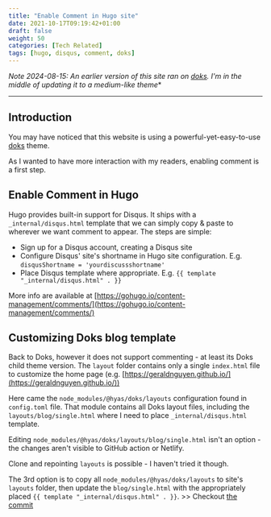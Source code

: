 ```yaml
---
title: "Enable Comment in Hugo site"
date: 2021-10-17T09:19:42+01:00
draft: false
weight: 50
categories: [Tech Related]
tags: [hugo, disqus, comment, doks]
---
```


*Note 2024-08-15: An earlier version of this site ran on [doks](https://getdoks.org/). I'm in the middle of updating it to a medium-like theme**

-------------

## Introduction

You may have noticed that this website is using a powerful-yet-easy-to-use [doks](https://getdoks.org/) theme.

As I wanted to have more interaction with my readers, enabling comment is a first step.

## Enable Comment in Hugo

Hugo provides built-in support for Disqus. It ships with a `_internal/disqus.html` template that we can simply copy & paste to wherever we want comment to appear. The steps are simple:
- Sign up for a Disqus account, creating a Disqus site
- Configure Disqus' site's shortname in Hugo site configuration. E.g. `disqusShortname = 'yourdiscussshortname'`
- Place Disqus template where appropriate. E.g. `{{ template "_internal/disqus.html" . }}`

More info are available at [https://gohugo.io/content-management/comments/](https://gohugo.io/content-management/comments/)

## Customizing Doks blog template

Back to Doks, however it does not support commenting - at least its Doks child theme version. The `layout` folder contains only a single `index.html` file to customize the home page (e.g. [https://geraldnguyen.github.io/](https://geraldnguyen.github.io/))

Here came the `node_modules/@hyas/doks/layouts` configuration found in `config.toml` file. That module contains all Doks layout files, including the `layouts/blog/single.html` where I need to place `_internal/disqus.html` template. 

Editing `node_modules/@hyas/doks/layouts/blog/single.html` isn't an option - the changes aren't visible to GitHub action or Netlify.

Clone and repointing `layouts` is possible - I haven't tried it though.

The 3rd option is to copy all `node_modules/@hyas/doks/layouts` to site's `layouts` folder, then update the `blog/single.html` with the appropriately placed `{{ template "_internal/disqus.html" . }}`. >> Checkout [the commit](https://github.com/geraldnguyen/geraldnguyen.github.com/commit/8d68bcc1300c76b306939e90bd7132d0943af2f8#diff-5942e866d871d1df37aadd5f735f37d2708ea0c3ebc753ccd1cc38a71a68e19bR13)